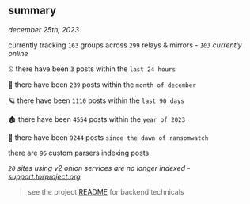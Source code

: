 
## summary
_december 25th, 2023_

currently tracking `163` groups across `299` relays & mirrors - _`103` currently online_

⏲ there have been `3` posts within the `last 24 hours`

🦈 there have been `239` posts within the `month of december`

🪐 there have been `1110` posts within the `last 90 days`

🏚 there have been `4554` posts within the `year of 2023`

🦕 there have been `9244` posts `since the dawn of ransomwatch`

there are `96` custom parsers indexing posts

_`20` sites using v2 onion services are no longer indexed - [support.torproject.org](https://support.torproject.org/onionservices/v2-deprecation/)_

> see the project [README](https://github.com/joshhighet/ransomwatch#ransomwatch--) for backend technicals
